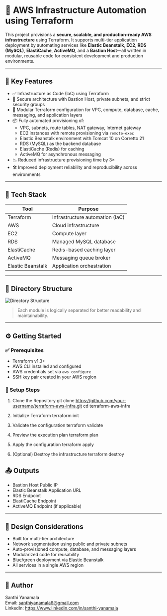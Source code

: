 
# 🚀 AWS Infrastructure Automation using Terraform

This project provisions a **secure, scalable, and production-ready AWS infrastructure** using Terraform. It supports multi-tier application deployment by automating services like **Elastic Beanstalk**, **EC2**, **RDS (MySQL)**, **ElastiCache**, **ActiveMQ**, and a **Bastion Host**—all written in modular, reusable code for consistent development and production environments.

---

## 📌 Key Features

- ✅ Infrastructure as Code (IaC) using Terraform
- 🔐 Secure architecture with Bastion Host, private subnets, and strict security groups
- 🧱 Modular Terraform configuration for VPC, compute, database, cache, messaging, and application layers
- 📦 Fully automated provisioning of:
  - VPC, subnets, route tables, NAT gateway, Internet gateway
  - EC2 instances with remote provisioning via `remote-exec`
  - Elastic Beanstalk environment with Tomcat 10 on Corretto 21
  - RDS (MySQL) as the backend database
  - ElastiCache (Redis) for caching
  - ActiveMQ for asynchronous messaging
- 📉 Reduced infrastructure provisioning time by 3×
- 🛠️ Improved deployment reliability and reproducibility across environments

---

## 🧰 Tech Stack

| Tool        | Purpose                                  |
|-------------|-------------------------------------------|
| Terraform   | Infrastructure automation (IaC)           |
| AWS         | Cloud infrastructure                      |
| EC2         | Compute layer                             |
| RDS         | Managed MySQL database                    |
| ElastiCache | Redis-based caching layer                 |
| ActiveMQ    | Messaging queue broker                    |
| Elastic Beanstalk | Application orchestration           |

---

## 📁 Directory Structure

![Directory Structure](b98de18c-85ff-4eae-b696-efdbf3685ea4.png)
> Each module is logically separated for better readability and maintainability.

---

## ⚙️ Getting Started

### ✅ Prerequisites

- Terraform v1.3+
- AWS CLI installed and configured
- AWS credentials set via `aws configure`
- SSH key pair created in your AWS region

### 🔧 Setup Steps

1. Clone the Repository
   git clone https://github.com/your-username/terraform-aws-infra.git
   cd terraform-aws-infra

2. Initialize Terraform
   terraform init

3. Validate the configuration
   terraform validate

4. Preview the execution plan
   terraform plan

5. Apply the configuration
   terraform apply

6. (Optional) Destroy the infrastructure
   terraform destroy



## 📤 Outputs

- Bastion Host Public IP
- Elastic Beanstalk Application URL
- RDS Endpoint
- ElastiCache Endpoint
- ActiveMQ Endpoint (if applicable)

---

## 🧠 Design Considerations

- Built for multi-tier architecture
- Network segmentation using public and private subnets
- Auto-provisioned compute, database, and messaging layers
- Modularized code for reusability
- Blue/green deployment via Elastic Beanstalk
- All services in a single AWS region

---

## 👤 Author

Santhi Yanamala  
Email: santhiyanamala6@gmail.com  
LinkedIn: https://www.linkedin.com/in/santhi-yanamala
